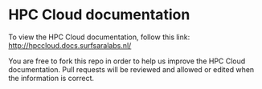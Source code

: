 # HPC Cloud documentation

To view the HPC Cloud documentation, follow this link: http://hpccloud.docs.surfsaralabs.nl/

You are free to fork this repo in order to help us improve the HPC Cloud documentation. Pull requests will be reviewed and allowed or edited when the information is correct.
